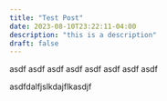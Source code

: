 ```yaml
---
title: "Test Post"
date: 2023-08-10T23:22:11-04:00
description: "this is a description"
draft: false
---
```


asdf
asdf
asdf
asdf
asdf
asdf
asdf
asdf

asdfdalfjslkdajflkasdjf


